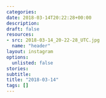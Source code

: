 ```yaml
---
categories:
date: 2018-03-14T20:22:28+00:00
description:
draft: false
resources:
- src: 2018-03-14_20-22-28_UTC.jpg
  name: "header"
layout: instagram
options:
  unlisted: false
stories:
subtitle:
title: "2018-03-14"
tags: []
---
```


 
